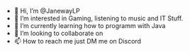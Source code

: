- 👋 Hi, I’m @JanewayLP
- 👀 I’m interested in Gaming, listening to music and IT Stuff. 
- 🌱 I’m currently learning how to programm with Java 
- 💞️ I’m looking to collaborate on 
- 📫 How to reach me just DM me on Discord 

<!---
JanewayLP/JanewayLP is a ✨ special ✨ repository because its `README.md` (this file) appears on your GitHub profile.
You can click the Preview link to take a look at your changes.
--->

